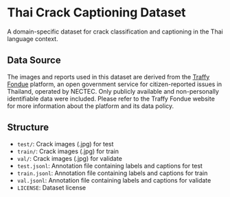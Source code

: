 # Thai Crack Captioning Dataset

A domain-specific dataset for crack classification and captioning in the Thai language context.

## Data Source

The images and reports used in this dataset are derived from the [Traffy Fondue](https://traffy.in.th/foundue.php) platform, an open government service for citizen-reported issues in Thailand, operated by NECTEC. Only publicly available and non-personally identifiable data were included. Please refer to the Traffy Fondue website for more information about the platform and its data policy.


## Structure
- `test/`: Crack images (.jpg) for test
- `train/`: Crack images (.jpg) for train
- `val/`: Crack images (.jpg) for validate
- `test.jsonl`: Annotation file containing labels and captions for test 
- `train.jsonl`: Annotation file containing labels and captions for train 
- `val.jsonl`: Annotation file containing labels and captions for validate 
- `LICENSE`: Dataset license
 
